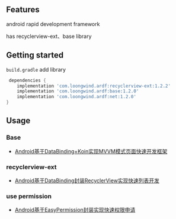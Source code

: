 

## Features

android rapid development framework

has recyclerview-ext、base library

## Getting started
`build.gradle` add library
```groovy
 dependencies {
    implementation 'com.loongwind.ardf:recyclerview-ext:1.2.2'
    implementation 'com.loongwind.ardf:base:1.2.0'
    implementation 'com.loongwind.ardf:net:1.2.0'
}
```

## Usage

### Base
- [Android基于DataBinding+Koin实现MVVM模式页面快速开发框架](https://juejin.cn/post/7123901762573959175)

### recyclerview-ext

- [Android基于DataBinding封装RecyclerView实现快速列表开发](https://juejin.cn/post/7119129384727871496)

### use permission
- [Android基于EasyPermission封装实现快速权限申请](https://juejin.cn/post/7126062754363867173)
